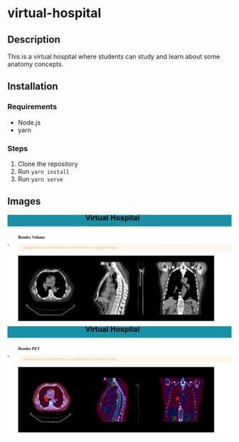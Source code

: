# virtual-hospital

## Description
This is a virtual hospital where students can study and learn about some anatomy concepts.

## Installation
### Requirements
- Node.js
- yarn

### Steps
1. Clone the repository
2. Run `yarn install`
3. Run `yarn serve`

## Images
![Home](public/git-imgs/1.png)
![PET](public/git-imgs/2.png)
